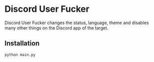 # Discord User Fucker 

Discord User Fucker changes the status, language, theme and disables many other things on the Discord app of the target.

## Installation

```
python main.py
```
